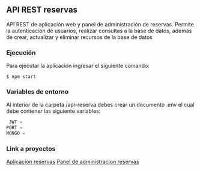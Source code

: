 
## API REST reservas
API REST de aplicación web y panel de administración de reservas.
Permite la autenticación de usuarios, realizar consultas a la base de datos, además de crear, actualizar y eliminar recursos de la base de datos

### Ejecución
Para ejecutar la aplicación ingresar el siguiente comando:

`$ npm start`

### Variables de entorno
Al interior de la carpeta /api-reserva debes crear un documento .env el cual debe contener las siguiente variables:
```javascript
 JWT =
PORT =
MONGO =
```

### Link a proyectos

[Aplicación reservas](https://frontend-reservas.vercel.app/)
[Panel de administracion reservas](https://dashboard-reserva.vercel.app/)
